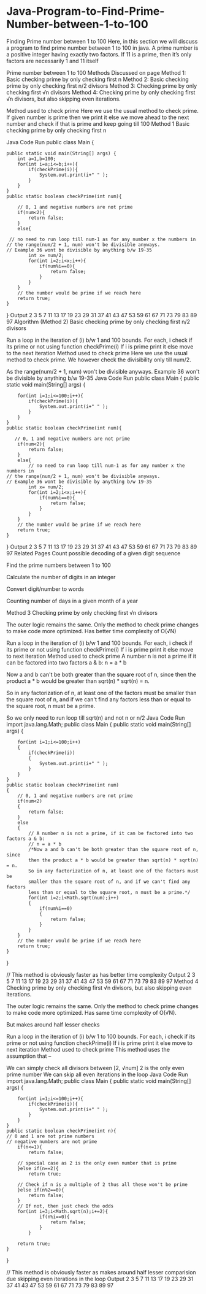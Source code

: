 # Java-Program-to-Find-Prime-Number-between-1-to-100

Finding Prime number between 1 to 100
Here, in this section we will discuss a program to find prime number between 1 to 100 in java. A prime number is a positive integer having exactly two factors. If 11 is a prime, then it’s only factors are necessarily 1 and 11 itself

Prime number between 1 to 100
Methods Discussed on page
Method 1: Basic checking prime by only checking first n
Method 2: Basic checking prime by only checking first n/2 divisors
Method 3: Checking prime by only checking first √n divisors
Method 4: Checking prime by only checking first √n divisors, but also skipping even iterations.

Method used to check prime
Here we use the usual method to check prime. If given number is prime then we print it else we move ahead to the next number and check if that is prime and keep going till 100
Method 1
Basic checking prime by only checking first n

Java Code
Run
public class Main
{   
    
	public static void main(String[] args) {
		int a=1,b=100;
		for(int i=a;i<=b;i++){
		    if(checkPrime(i)){
		        System.out.print(i+" " );
		    }
		}
	}
	public static boolean checkPrime(int num){
	    
	    // 0, 1 and negative numbers are not prime
	    if(num<2){
	        return false;
	    }
	    else{
	        
	 // no need to run loop till num-1 as for any number x the numbers in
    // the range(num/2 + 1, num) won't be divisible anyways. 
    // Example 36 wont be divisible by anything b/w 19-35
	        int x= num/2;
	        for(int i=2;i<x;i++){
	            if(num%i==0){
	                return false;
	            }
	        }
	    }
	    // the number would be prime if we reach here
	    return true;
	}
}
Output
2 3 5 7 11 13 17 19 23 29 31 37 41 43 47 53 59 61 67 71 73 79 83 89 97
Algorithm (Method 2)
Basic checking prime by only checking first n/2 divisors

Run a loop in the iteration of (i) b/w 1 and 100 bounds.
For each, i check if its prime or not using function checkPrime(i)
If i is prime print it else move to the next iteration
Method used to check prime
Here we use the usual method to check prime. We however check the divisibility only till num/2.

As the range(num/2 + 1, num) won't be divisible anyways. Example 36 won't be divisible by anything b/w 19-35
Java Code
Run
public class Main
{
	public static void main(String[] args) {
		
		for(int i=1;i<=100;i++){
		    if(checkPrime(i)){
		        System.out.print(i+" " );
		    }
		}
	}
	public static boolean checkPrime(int num){
	    
	   // 0, 1 and negative numbers are not prime
	    if(num<2){
	        return false;
	    }
	    else{
	        // no need to run loop till num-1 as for any number x the numbers in
    // the range(num/2 + 1, num) won't be divisible anyways. 
    // Example 36 wont be divisible by anything b/w 19-35
	        int x= num/2;
	        for(int i=2;i<x;i++){
	            if(num%i==0){
	                return false;
	            }
	        }
	    }
	    // the number would be prime if we reach here
	    return true;
	}
}
Output
2 3 5 7 11 13 17 19 23 29 31 37 41 43 47 53 59 61 67 71 73 79 83 89 97
Related Pages
Count possible decoding of a given digit sequence

Find the prime numbers between 1 to 100

Calculate the number of digits in an integer

Convert digit/number to words

Counting number of days in a given month of a year

Method 3
Checking prime by only checking first √n divisors

The outer logic remains the same. Only the method to check prime changes to make code more optimized. Has better time complexity of O(√N)

Run a loop in the iteration of (i) b/w 1 and 100 bounds.
For each, i check if its prime or not using function checkPrime(i)
If i is prime print it else move to next iteration
Method used to check prime
A number n is not a prime if it can be factored into two factors a & b:
n = a * b

Now a and b can't be both greater than the square root of n, since then the product a * b would be greater than sqrt(n) * sqrt(n) = n.

So in any factorization of n, at least one of the factors must be smaller than the square root of n, and if we can't find any factors less than or equal to the square root, n must be a prime.

So we only need to run loop till sqrt(n) and not n or n/2
Java Code
Run
import java.lang.Math;
public class Main
{
	public static void main(String[] args)
	{
		
		for(int i=1;i<=100;i++)
		{
		    if(checkPrime(i))
		    {
		        System.out.print(i+" " );
		    }
		}
	}
	public static boolean checkPrime(int num)
	{
	    // 0, 1 and negative numbers are not prime
	    if(num<2)
	    {
	        return false;
	    }
	    else
	    {
	        // A number n is not a prime, if it can be factored into two factors a & b:
            // n = a * b
            /*Now a and b can't be both greater than the square root of n, since
            then the product a * b would be greater than sqrt(n) * sqrt(n) = n.
            So in any factorization of n, at least one of the factors must be
            smaller than the square root of n, and if we can't find any factors
            less than or equal to the square root, n must be a prime.*/
            for(int i=2;i<Math.sqrt(num);i++)
	        {
	            if(num%i==0)
	            {
	                return false;
	            }
	        }
	    }
	    // the number would be prime if we reach here
	    return true;
	}
}

// This method is obviously  faster as has better time complexity
Output
2 3 5 7 11 13 17 19 23 29 31 37 41 43 47 53 59 61 67 71 73 79 83 89 97
Method 4
Checking prime by only checking first √n divisors, but also skipping even iterations.

The outer logic remains the same. Only the method to check prime changes to make code more optimized. Has same time complexity of O(√N).

But makes around half lesser checks

Run a loop in the iteration of (i) b/w 1 to 100 bounds.
For each, i check if its prime or not using function checkPrime(i)
If i is prime print it else move to next iteration
Method used to check prime
This method uses the assumption that –

We can simply check all divisors between [2, √num]
2 is the only even prime number
We can skip all even iterations in the loop
Java Code
Run
import java.lang.Math;
public class Main
{
	public static void main(String[] args) {
		
		for(int i=1;i<=100;i++){
		    if(checkPrime(i)){
		        System.out.print(i+" " );
		    }
		}
	}
	public static boolean checkPrime(int n){
	// 0 and 1 are not prime numbers
    // negative numbers are not prime
	    if(n<=1){
	        return false;
	        
	    // special case as 2 is the only even number that is prime
	    }else if(n==2){
	        return true;
	        
	    // Check if n is a multiple of 2 thus all these won't be prime     
	    }else if(n%2==0){
	        return false;
	    }
	    // If not, then just check the odds 
	    for(int i=3;i<Math.sqrt(n);i+=2){
	            if(n%i==0){
	                return false;
	            }
	        }
	    
	    return true;
	}
}

// This method is obviously faster as makes around half lesser comparision due skipping even iterations in the loop
Output
2 3 5 7 11 13 17 19 23 29 31 37 41 43 47 53 59 61 67 71 73 79 83 89 97

